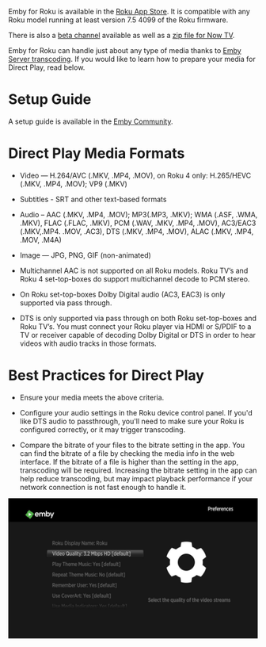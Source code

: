 Emby for Roku is available in the [Roku App Store](https://www.roku.com/channels#!details/44191/emby).  It is compatible with any Roku model running at least version 7.5 4099 of the Roku firmware.

There is also a [beta channel](http://emby.media/community/index.php?/topic/8001-emby-for-roku-channel/) available as well as a [zip file for Now TV](http://emby.media/community/index.php?/topic/8001-emby-for-roku-channel/).

Emby for Roku can handle just about any type of media thanks to [Emby Server transcoding](Transcoding). If you would like to learn how to prepare your media for Direct Play, read below.

# Setup Guide

A setup guide is available in the [Emby Community](http://emby.media/community/index.php?/topic/6763-emby-for-roku/).

# Direct Play Media Formats

* Video — H.264/AVC (.MKV, .MP4, .MOV), on Roku 4 only: H.265/HEVC (.MKV, .MP4, .MOV); VP9 (.MKV)
* Subtitles - SRT and other text-based formats
* Audio – AAC (.MKV, .MP4, .MOV); MP3(.MP3, .MKV); WMA (.ASF, .WMA, .MKV), FLAC (.FLAC, .MKV), PCM (.WAV, .MKV, .MP4, .MOV), AC3/EAC3 (.MKV,.MP4. .MOV, .AC3), DTS (.MKV, .MP4, .MOV), ALAC (.MKV, .MP4, .MOV, .M4A)
* Image — JPG, PNG, GIF (non-animated)

* Multichannel AAC  is not supported on all Roku models. Roku TV’s and Roku 4 set-top-boxes do support multichannel decode to PCM stereo.

* On Roku set-top-boxes Dolby Digital audio (AC3, EAC3) is only supported via pass through.

* DTS is only supported via pass through on both Roku set-top-boxes and Roku TV’s. You must connect your Roku player via HDMI or S/PDIF to a TV or receiver capable of decoding Dolby Digital or DTS in order to hear videos with audio tracks in those formats.

# Best Practices for Direct Play

* Ensure your media meets the above criteria.
* Configure your audio settings in the Roku device control panel. If you'd like DTS audio to passthrough, you'll need to make sure your Roku is configured correctly, or it may trigger transcoding.

* Compare the bitrate of your files to the bitrate setting in the app. You can find the bitrate of a file by checking the media info in the web interface. If the bitrate of a file is higher than the setting in the app, transcoding will be required. Increasing the bitrate setting in the app can help reduce transcoding, but may impact playback performance if your network connection is not fast enough to handle it.

![](images/apps/roku1.jpg)
